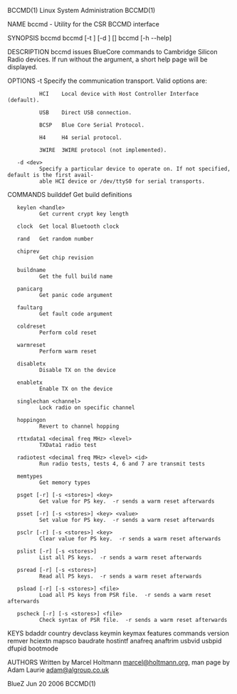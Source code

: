 BCCMD(1)                              Linux System Administration                             BCCMD(1)

NAME
       bccmd - Utility for the CSR BCCMD interface

SYNOPSIS
       bccmd
       bccmd [-t <transport>] [-d <device>] <command> [<args>]
       bccmd [-h --help]

DESCRIPTION
       bccmd issues BlueCore commands to Cambridge Silicon Radio devices. If run without the <command>
       argument, a short help page will be displayed.

OPTIONS
       -t <transport>
              Specify the communication transport. Valid options are:

              HCI    Local device with Host Controller Interface (default).

              USB    Direct USB connection.

              BCSP   Blue Core Serial Protocol.

              H4     H4 serial protocol.

              3WIRE  3WIRE protocol (not implemented).

       -d <dev>
              Specify a particular device to operate on. If not specified, default is the first avail‐
              able HCI device or /dev/ttyS0 for serial transports.

COMMANDS
       builddef
              Get build definitions

       keylen <handle>
              Get current crypt key length

       clock  Get local Bluetooth clock

       rand   Get random number

       chiprev
              Get chip revision

       buildname
              Get the full build name

       panicarg
              Get panic code argument

       faultarg
              Get fault code argument

       coldreset
              Perform cold reset

       warmreset
              Perform warm reset

       disabletx
              Disable TX on the device

       enabletx
              Enable TX on the device

       singlechan <channel>
              Lock radio on specific channel

       hoppingon
              Revert to channel hopping

       rttxdata1 <decimal freq MHz> <level>
              TXData1 radio test

       radiotest <decimal freq MHz> <level> <id>
              Run radio tests, tests 4, 6 and 7 are transmit tests

       memtypes
              Get memory types

       psget [-r] [-s <stores>] <key>
              Get value for PS key.  -r sends a warm reset afterwards

       psset [-r] [-s <stores>] <key> <value>
              Set value for PS key.  -r sends a warm reset afterwards

       psclr [-r] [-s <stores>] <key>
              Clear value for PS key.  -r sends a warm reset afterwards

       pslist [-r] [-s <stores>]
              List all PS keys.  -r sends a warm reset afterwards

       psread [-r] [-s <stores>]
              Read all PS keys.  -r sends a warm reset afterwards

       psload [-r] [-s <stores>] <file>
              Load all PS keys from PSR file.  -r sends a warm reset afterwards

       pscheck [-r] [-s <stores>] <file>
              Check syntax of PSR file.  -r sends a warm reset afterwards

KEYS
       bdaddr  country devclass keymin keymax features commands version remver hciextn mapsco baudrate
       hostintf anafreq anaftrim usbvid usbpid dfupid bootmode

AUTHORS
       Written by Marcel Holtmann <marcel@holtmann.org>, man page by Adam Laurie <adam@algroup.co.uk>

BlueZ                                         Jun 20 2006                                     BCCMD(1)
